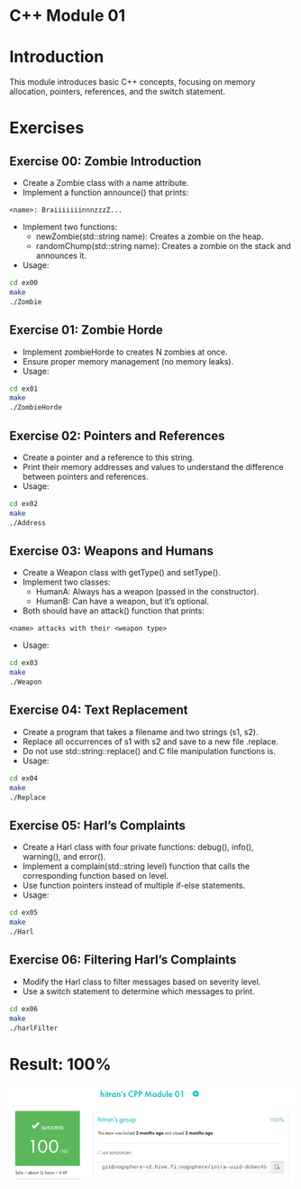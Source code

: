 # C++ Module 01
# Introduction
This module introduces basic C++ concepts, focusing on memory allocation, pointers, references, and the switch statement. 

# Exercises
## Exercise 00: Zombie Introduction
- Create a Zombie class with a name attribute.
- Implement a function announce() that prints: 
```
<name>: BraiiiiiiinnnzzzZ...
```
- Implement two functions:
    - newZombie(std::string name): Creates a zombie on the heap.
    - randomChump(std::string name): Creates a zombie on the stack and announces it.
- Usage:
```bash
cd ex00
make
./Zombie
```
## Exercise 01: Zombie Horde
- Implement zombieHorde to creates N zombies at once.
- Ensure proper memory management (no memory leaks).
- Usage:
```bash
cd ex01
make
./ZombieHorde
```

## Exercise 02: Pointers and References
- Create a pointer and a reference to this string.
- Print their memory addresses and values to understand the difference between pointers and references.
- Usage:
```bash
cd ex02
make
./Address
```

## Exercise 03: Weapons and Humans
- Create a Weapon class with getType() and setType().
- Implement two classes:
    - HumanA: Always has a weapon (passed in the constructor).
    - HumanB: Can have a weapon, but it’s optional.
- Both should have an attack() function that prints:
```
<name> attacks with their <weapon type>
```
- Usage:
```bash
cd ex03
make
./Weapon
```
## Exercise 04: Text Replacement
- Create a program that takes a filename and two strings (s1, s2).
- Replace all occurrences of s1 with s2 and save to a new file <filename>.replace.
- Do not use std::string::replace() and C file manipulation functions is.
- Usage:
```bash
cd ex04
make
./Replace
```
## Exercise 05: Harl’s Complaints
- Create a Harl class with four private functions: debug(), info(), warning(), and error().
- Implement a complain(std::string level) function that calls the corresponding function based on level.
- Use function pointers instead of multiple if-else statements.
- Usage:
```bash
cd ex05
make
./Harl
```

## Exercise 06: Filtering Harl’s Complaints
- Modify the Harl class to filter messages based on severity level.
- Use a switch statement to determine which messages to print.
```bash
cd ex06
make
./harlFilter
```
# Result: 100%

![Result](https://github.com/tranhieutrung/CPP/blob/main/CPP01/CPP01_result.png)
